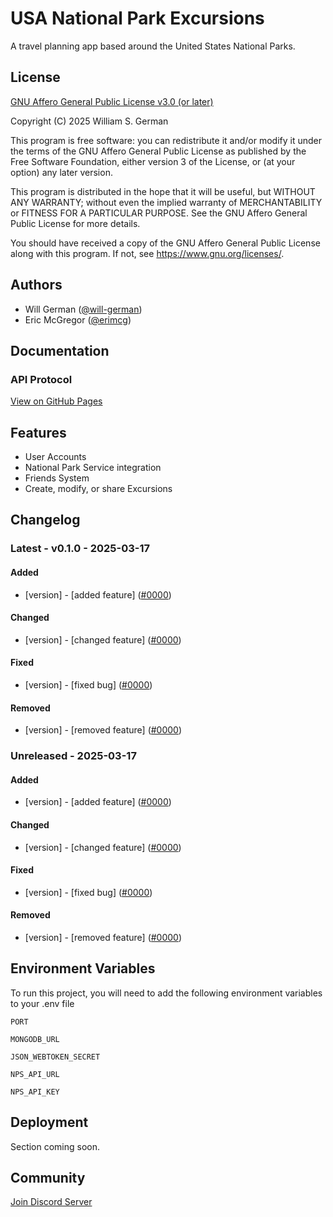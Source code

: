 
# USA National Park Excursions

A travel planning app based around the United States National Parks.
## License

[GNU Affero General Public License v3.0 (or later)](https://www.gnu.org/licenses/agpl-3.0.en.html)

Copyright (C) 2025  William S. German

This program is free software: you can redistribute it and/or modify
it under the terms of the GNU Affero General Public License as
published by the Free Software Foundation, either version 3 of the
License, or (at your option) any later version.

This program is distributed in the hope that it will be useful,
but WITHOUT ANY WARRANTY; without even the implied warranty of
MERCHANTABILITY or FITNESS FOR A PARTICULAR PURPOSE.  See the
GNU Affero General Public License for more details.

You should have received a copy of the GNU Affero General Public License
along with this program.  If not, see <https://www.gnu.org/licenses/>.
## Authors

- Will German ([@will-german](https://github.com/will-german))
- Eric McGregor ([@erimcg](https://github.com/erimcg))

## Documentation

### API Protocol

[View on GitHub Pages](https://will-german.github.io/excursions-api-docs/)

## Features

- User Accounts
- National Park Service integration
- Friends System
- Create, modify, or share Excursions

##  Changelog

### Latest - v0.1.0 - 2025-03-17

#### Added

- [version] - [added feature] ([#0000]())

#### Changed

- [version] - [changed feature] ([#0000]())

#### Fixed

- [version] - [fixed bug] ([#0000]())

#### Removed

- [version] - [removed feature] ([#0000]())
### Unreleased - 2025-03-17

#### Added

- [version] - [added feature] ([#0000]())

#### Changed

- [version] - [changed feature] ([#0000]())

#### Fixed

- [version] - [fixed bug] ([#0000]())

#### Removed

- [version] - [removed feature] ([#0000]())
## Environment Variables

To run this project, you will need to add the following environment variables to your .env file

`PORT`

`MONGODB_URL`

`JSON_WEBTOKEN_SECRET`

`NPS_API_URL`

`NPS_API_KEY`

## Deployment

Section coming soon.

## Community

[Join Discord Server](https://discord.gg/X6RFPjjxN5)

